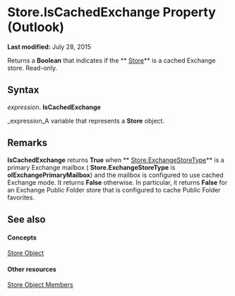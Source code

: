 
# Store.IsCachedExchange Property (Outlook)

 **Last modified:** July 28, 2015

Returns a  **Boolean** that indicates if the ** [Store](1eb22fe9-8849-7476-5388-2515b48591b9.md)** is a cached Exchange store. Read-only.

## Syntax

 _expression_. **IsCachedExchange**

 _expression_A variable that represents a  **Store** object.


## Remarks

 **IsCachedExchange** returns **True** when ** [Store.ExchangeStoreType](ca6002bd-444d-a111-adca-6f8fafc37ea1.md)** is a primary Exchange mailbox ( **Store.ExchangeStoreType** is **olExchangePrimaryMailbox**) and the mailbox is configured to use cached Exchange mode. It returns  **False** otherwise. In particular, it returns **False** for an Exchange Public Folder store that is configured to cache Public Folder favorites.


## See also


#### Concepts


 [Store Object](1eb22fe9-8849-7476-5388-2515b48591b9.md)
#### Other resources


 [Store Object Members](84c1d423-e507-0b3b-6570-33829b94be04.md)
